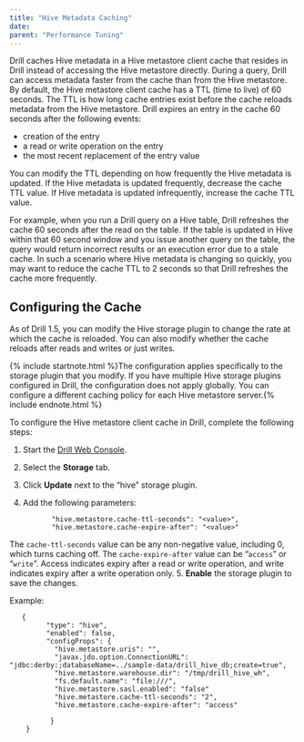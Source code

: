 ```yaml
---
title: "Hive Metadata Caching"
date:  
parent: "Performance Tuning"
---
```


Drill caches Hive metadata in a Hive metastore client cache that resides in Drill instead of accessing the Hive metastore directly. During a query, Drill can access metadata faster from the cache than from the Hive metastore. By default, the Hive metastore client cache has a TTL (time to live) of 60 seconds. The TTL is how long cache entries exist before the cache reloads metadata from the Hive metastore. Drill expires an entry in the cache 60 seconds after the following events:  

*  creation of the entry
*  a read or write operation on the entry
*  the most recent replacement of the entry value  

You can modify the TTL depending on how frequently the Hive metadata is updated. If the Hive metadata is updated frequently, decrease the cache TTL value. If Hive metadata is updated infrequently, increase the cache TTL value.

For example, when you run a Drill query on a Hive table, Drill refreshes the cache 60 seconds after the read on the table. If the table is updated in Hive within that 60 second window and you issue another query on the table, the query would return incorrect results or an execution error due to a stale cache. In such a scenario where Hive metadata is changing so quickly, you may want to reduce the cache TTL to 2 seconds so that Drill refreshes the cache more frequently.  

## Configuring the Cache  

As of Drill 1.5, you can modify the Hive storage plugin to change the rate at which the cache is reloaded. You can also modify whether the cache reloads after reads and writes or just writes.  

{% include startnote.html %}The configuration applies specifically to the storage plugin that you modify. If you have multiple Hive storage plugins configured in Drill, the configuration does not apply globally. You can configure a different caching policy for each Hive metastore server.{% include endnote.html %}  

To configure the Hive metastore client cache in Drill, complete the following steps:  

1. Start the [Drill Web Console]({{site.baseurl}}/docs/starting-the-web-console/).
2. Select the **Storage** tab.
3. Click **Update** next to the “hive” storage plugin.
4. Add the following parameters:  

              "hive.metastore.cache-ttl-seconds": "<value>",
              "hive.metastore.cache-expire-after": "<value>"  
The `cache-ttl-seconds` value can be any non-negative value, including 0, which turns caching off. The `cache-expire-after` value can be “`access`” or “`write`”. Access indicates expiry after a read or write operation, and write indicates expiry after a write operation only.
5. **Enable** the storage plugin to save the changes.  

Example:  

       {
             "type": "hive",
             "enabled": false,
             "configProps": {
               "hive.metastore.uris": "",
               "javax.jdo.option.ConnectionURL": "jdbc:derby:;databaseName=../sample-data/drill_hive_db;create=true",
               "hive.metastore.warehouse.dir": "/tmp/drill_hive_wh",
               "fs.default.name": "file:///",
               "hive.metastore.sasl.enabled": "false"
        	   "hive.metastore.cache-ttl-seconds": "2",
               "hive.metastore.cache-expire-after": "access"
        
         	  }
       	}
